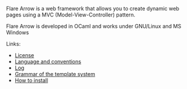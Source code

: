 Flare Arrow  is a web framework that allows you to create dynamic web pages using a MVC (Model-View-Controller) pattern.

Flare Arrow is developed in OCaml and works under GNU/Linux and MS Windows

Links:

  * [License](license.md)
  * [Language and conventions](conventions.md)
  * [Log](log.md)
  * [Grammar of the template system](Grammar.md)
  * [How to install](Installation.md)